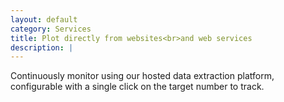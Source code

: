 ```yaml
---
layout: default
category: Services
title: Plot directly from websites<br>and web services
description: |
---
```

  Continuously monitor using our hosted data extraction platform, configurable with a single click on the target number to track.